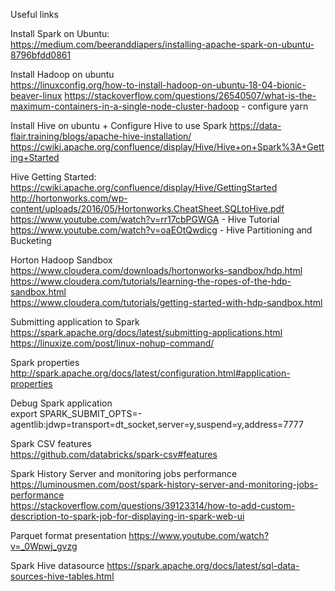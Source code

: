 Useful links

Install Spark on Ubuntu:  
https://medium.com/beeranddiapers/installing-apache-spark-on-ubuntu-8796bfdd0861

Install Hadoop on ubuntu   
https://linuxconfig.org/how-to-install-hadoop-on-ubuntu-18-04-bionic-beaver-linux
https://stackoverflow.com/questions/26540507/what-is-the-maximum-containers-in-a-single-node-cluster-hadoop - configure yarn

Install Hive on ubuntu + Configure Hive to use Spark
https://data-flair.training/blogs/apache-hive-installation/
https://cwiki.apache.org/confluence/display/Hive/Hive+on+Spark%3A+Getting+Started

Hive Getting Started:  
https://cwiki.apache.org/confluence/display/Hive/GettingStarted
http://hortonworks.com/wp-content/uploads/2016/05/Hortonworks.CheatSheet.SQLtoHive.pdf
https://www.youtube.com/watch?v=rr17cbPGWGA - Hive Tutorial
https://www.youtube.com/watch?v=oaEOtQwdicg - Hive Partitioning and Bucketing

Horton Hadoop Sandbox   
https://www.cloudera.com/downloads/hortonworks-sandbox/hdp.html   
https://www.cloudera.com/tutorials/learning-the-ropes-of-the-hdp-sandbox.html   
https://www.cloudera.com/tutorials/getting-started-with-hdp-sandbox.html   


Submitting application to Spark
https://spark.apache.org/docs/latest/submitting-applications.html
https://linuxize.com/post/linux-nohup-command/

Spark properties
http://spark.apache.org/docs/latest/configuration.html#application-properties

Debug Spark application   
export SPARK_SUBMIT_OPTS=-agentlib:jdwp=transport=dt_socket,server=y,suspend=y,address=7777

Spark CSV features   
https://github.com/databricks/spark-csv#features

Spark History Server and monitoring jobs performance
https://luminousmen.com/post/spark-history-server-and-monitoring-jobs-performance   
https://stackoverflow.com/questions/39123314/how-to-add-custom-description-to-spark-job-for-displaying-in-spark-web-ui

Parquet format presentation
https://www.youtube.com/watch?v=_0Wpwj_gvzg

Spark Hive datasource
https://spark.apache.org/docs/latest/sql-data-sources-hive-tables.html